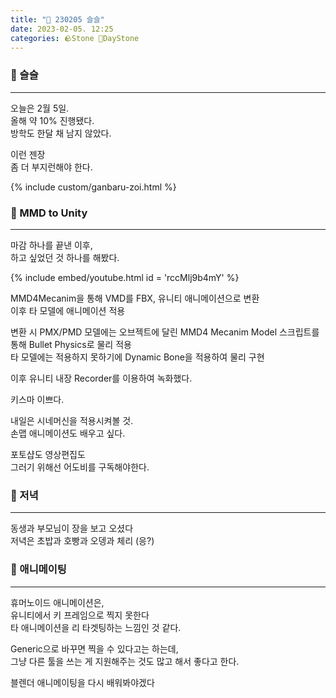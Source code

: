 ```yaml
---
title: "🌱 230205 슬슬"
date: 2023-02-05. 12:25
categories: 🪨Stone 🌱DayStone
---
```


### 🗿 슬슬

---

오늘은 2월 5일.  
올해 약 10% 진행됐다.  
방학도 한달 채 남지 않았다.  

이런 젠장  
좀 더 부지런해야 한다.  

{% include custom/ganbaru-zoi.html %}  

### 🗿 MMD to Unity

---

마감 하나를 끝낸 이후,  
하고 싶었던 것 하나를 해봤다.  

{% include embed/youtube.html id = 'rccMlj9b4mY' %}

MMD4Mecanim을 통해 VMD를 FBX, 유니티 애니메이션으로 변환  
이후 타 모델에 애니메이션 적용  

변환 시 PMX/PMD 모델에는 오브젝트에 달린 MMD4 Mecanim Model 스크립트를 통해 Bullet Physics로 물리 적용  
타 모델에는 적용하지 못하기에 Dynamic Bone을 적용하여 물리 구현  

이후 유니티 내장 Recorder를 이용하여 녹화했다.  

키스마 이쁘다.  

내일은 시네머신을 적용시켜볼 것.  
손맵 애니메이션도 배우고 싶다.  

포토샵도 영상편집도  
그러기 위해선 어도비를 구독해야한다.  

### 🗿 저녁

---

동생과 부모님이 장을 보고 오셨다  
저녁은 초밥과 호빵과 오뎅과 체리 (응?)  

### 🗿 애니메이팅

---

휴머노이드 애니메이션은,  
유니티에서 키 프레임으로 찍지 못한다  
타 애니메이션을 리 타겟팅하는 느낌인 것 같다.  

Generic으로 바꾸면 찍을 수 있다고는 하는데,  
그냥 다른 툴을 쓰는 게 지원해주는 것도 많고 해서 좋다고 한다.  

블렌더 애니메이팅을 다시 배워봐야겠다  
